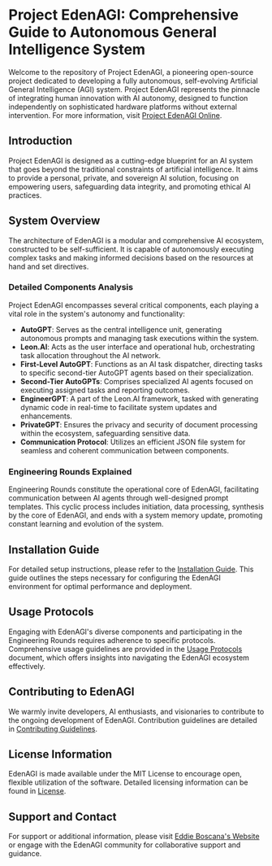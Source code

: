 # Project EdenAGI: Comprehensive Guide to Autonomous General Intelligence System

Welcome to the repository of Project EdenAGI, a pioneering open-source project dedicated to developing a fully autonomous, self-evolving Artificial General Intelligence (AGI) system. Project EdenAGI represents the pinnacle of integrating human innovation with AI autonomy, designed to function independently on sophisticated hardware platforms without external intervention. For more information, visit [Project EdenAGI Online](www.ProjectEden.Online).

## Introduction
Project EdenAGI is designed as a cutting-edge blueprint for an AI system that goes beyond the traditional constraints of artificial intelligence. It aims to provide a personal, private, and sovereign AI solution, focusing on empowering users, safeguarding data integrity, and promoting ethical AI practices.

## System Overview
The architecture of EdenAGI is a modular and comprehensive AI ecosystem, constructed to be self-sufficient. It is capable of autonomously executing complex tasks and making informed decisions based on the resources at hand and set directives.

### Detailed Components Analysis
Project EdenAGI encompasses several critical components, each playing a vital role in the system's autonomy and functionality:
- **AutoGPT**: Serves as the central intelligence unit, generating autonomous prompts and managing task executions within the system.
- **Leon.AI**: Acts as the user interface and operational hub, orchestrating task allocation throughout the AI network.
- **First-Level AutoGPT**: Functions as an AI task dispatcher, directing tasks to specific second-tier AutoGPT agents based on their specialization.
- **Second-Tier AutoGPTs**: Comprises specialized AI agents focused on executing assigned tasks and reporting outcomes.
- **EngineerGPT**: A part of the Leon.AI framework, tasked with generating dynamic code in real-time to facilitate system updates and enhancements.
- **PrivateGPT**: Ensures the privacy and security of document processing within the ecosystem, safeguarding sensitive data.
- **Communication Protocol**: Utilizes an efficient JSON file system for seamless and coherent communication between components.

### Engineering Rounds Explained
Engineering Rounds constitute the operational core of EdenAGI, facilitating communication between AI agents through well-designed prompt templates. This cyclic process includes initiation, data processing, synthesis by the core of EdenAGI, and ends with a system memory update, promoting constant learning and evolution of the system.

## Installation Guide
For detailed setup instructions, please refer to the [Installation Guide](/docs/guides/InstallationGuide.md). This guide outlines the steps necessary for configuring the EdenAGI environment for optimal performance and deployment.

## Usage Protocols
Engaging with EdenAGI's diverse components and participating in the Engineering Rounds requires adherence to specific protocols. Comprehensive usage guidelines are provided in the [Usage Protocols](/docs/guides/CoreComponentConfigurationSetupInstructions/UsageProtocols.md) document, which offers insights into navigating the EdenAGI ecosystem effectively.

## Contributing to EdenAGI
We warmly invite developers, AI enthusiasts, and visionaries to contribute to the ongoing development of EdenAGI. Contribution guidelines are detailed in [Contributing Guidelines](/docs/Contributing.md).

## License Information
EdenAGI is made available under the MIT License to encourage open, flexible utilization of the software. Detailed licensing information can be found in [License](/docs/LICENSE.md).

## Support and Contact
For support or additional information, please visit [Eddie Boscana's Website](http://www.eddieboscana.com) or engage with the EdenAGI community for collaborative support and guidance.

